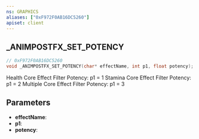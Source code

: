 ```yaml
---
ns: GRAPHICS
aliases: ["0xF972F0AB16DC5260"]
apiset: client
---
```

## _ANIMPOSTFX_SET_POTENCY

```c
// 0xF972F0AB16DC5260
void _ANIMPOSTFX_SET_POTENCY(char* effectName, int p1, float potency);
```

Health Core Effect Filter Potency: p1 = 1
Stamina Core Effect Filter Potency: p1 = 2
Multiple Core Effect Filter Potency: p1 = 3

## Parameters
* **effectName**:
* **p1**:
* **potency**: